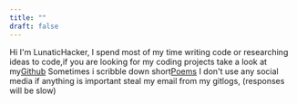 ```yaml
---
title: ""
draft: false
---
```


Hi I'm LunaticHacker, I spend most of my time writing code or researching ideas to code,if you are looking for my coding projects take a look at my[Github](https://github.com/LunaticHacker)
Sometimes i scribble down short[Poems](/poems) I don't use any social media if anything is important steal my email from my gitlogs, (responses will be slow)
